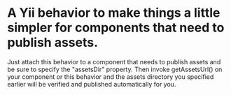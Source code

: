 A Yii behavior to make things a little simpler for components that need to publish assets.
==========================================================================================

Just attach this behavior to a component that needs to publish assets and be sure to specify the "assetsDir" property. Then invoke getAssetsUrl() on your component or this behavior and the assets directory you specified earlier will be verified and published automatically for you.